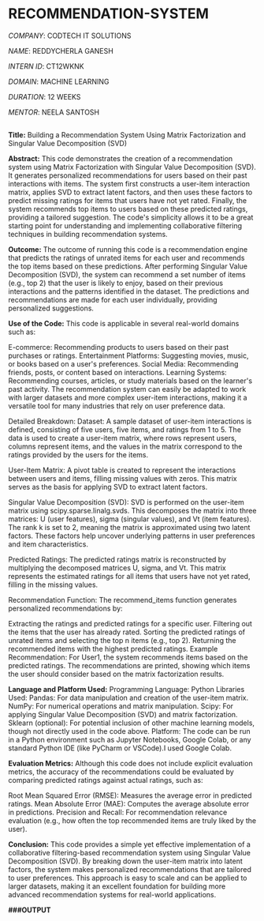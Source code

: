 # RECOMMENDATION-SYSTEM

*COMPANY*: CODTECH IT SOLUTIONS

*NAME*: REDDYCHERLA GANESH

*INTERN ID*: CT12WKNK

*DOMAIN*: MACHINE LEARNING

*DURATION*: 12 WEEKS

*MENTOR*: NEELA SANTOSH

##
**Title:**
Building a Recommendation System Using Matrix Factorization and Singular Value Decomposition (SVD)

**Abstract:**
This code demonstrates the creation of a recommendation system using Matrix Factorization with Singular Value Decomposition (SVD). It generates personalized recommendations for users based on their past 
interactions with items. The system first constructs a user-item interaction matrix, applies SVD to extract latent factors, and then uses these factors to predict missing ratings for items that users have not 
yet rated. Finally, the system recommends top items to users based on these predicted ratings, providing a tailored suggestion. The code's simplicity allows it to be a great starting point for understanding and
implementing collaborative filtering techniques in building recommendation systems.

**Outcome:**
The outcome of running this code is a recommendation engine that predicts the ratings of unrated items for each user and recommends the top items based on these predictions. After performing Singular Value
Decomposition (SVD), the system can recommend a set number of items (e.g., top 2) that the user is likely to enjoy, based on their previous interactions and the patterns identified in the dataset. The 
predictions and recommendations are made for each user individually, providing personalized suggestions.

**Use of the Code:**
This code is applicable in several real-world domains such as:

E-commerce: Recommending products to users based on their past purchases or ratings.
Entertainment Platforms: Suggesting movies, music, or books based on a user's preferences.
Social Media: Recommending friends, posts, or content based on interactions.
Learning Systems: Recommending courses, articles, or study materials based on the learner's past activity.
The recommendation system can easily be adapted to work with larger datasets and more complex user-item interactions, making it a versatile tool for many industries that rely on user preference data.

Detailed Breakdown:
Dataset: A sample dataset of user-item interactions is defined, consisting of five users, five items, and ratings from 1 to 5. The data is used to create a user-item matrix, where rows represent users, columns 
represent items, and the values in the matrix correspond to the ratings provided by the users for the items.

User-Item Matrix: A pivot table is created to represent the interactions between users and items, filling missing values with zeros. This matrix serves as the basis for applying SVD to extract latent factors.

Singular Value Decomposition (SVD): SVD is performed on the user-item matrix using scipy.sparse.linalg.svds. This decomposes the matrix into three matrices: U (user features), sigma (singular values), and Vt 
(item features). The rank k is set to 2, meaning the matrix is approximated using two latent factors. These factors help uncover underlying patterns in user preferences and item characteristics.

Predicted Ratings: The predicted ratings matrix is reconstructed by multiplying the decomposed matrices U, sigma, and Vt. This matrix represents the estimated ratings for all items that users have not yet rated,
filling in the missing values.

Recommendation Function: The recommend_items function generates personalized recommendations by:

Extracting the ratings and predicted ratings for a specific user.
Filtering out the items that the user has already rated.
Sorting the predicted ratings of unrated items and selecting the top n items (e.g., top 2).
Returning the recommended items with the highest predicted ratings.
Example Recommendation: For User1, the system recommends items based on the predicted ratings. The recommendations are printed, showing which items the user should consider based on the matrix factorization 
results.

**Language and Platform Used:**
Programming Language: Python
Libraries Used:
Pandas: For data manipulation and creation of the user-item matrix.
NumPy: For numerical operations and matrix manipulation.
Scipy: For applying Singular Value Decomposition (SVD) and matrix factorization.
Sklearn (optional): For potential inclusion of other machine learning models, though not directly used in the code above.
Platform: The code can be run in a Python environment such as Jupyter Notebooks, Google Colab, or any standard Python IDE (like PyCharm or VSCode).I used Google Colab.

**Evaluation Metrics:**
Although this code does not include explicit evaluation metrics, the accuracy of the recommendations could be evaluated by comparing predicted ratings against actual ratings, such as:

Root Mean Squared Error (RMSE): Measures the average error in predicted ratings.
Mean Absolute Error (MAE): Computes the average absolute error in predictions.
Precision and Recall: For recommendation relevance evaluation (e.g., how often the top recommended items are truly liked by the user).

**Conclusion:**
This code provides a simple yet effective implementation of a collaborative filtering-based recommendation system using Singular Value Decomposition (SVD). By breaking down the user-item matrix into latent 
factors, the system makes personalized recommendations that are tailored to user preferences. This approach is easy to scale and can be applied to larger datasets, making it an excellent foundation for building 
more advanced recommendation systems for real-world applications.

**###OUTPUT**

